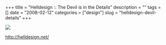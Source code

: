 +++
title = "Helldesign :: The Devil is in the Details"
description = ""
tags = []
date = "2008-02-12"
categories = ["design"]
slug = "helldesign-devil-details"
+++


 

  <div id="screens-thumbs" class="clearfix">
    <div class="txt-center" id="design-submission"><a href="http://helldesign.net/"><img id='bluga-thumbnail-1157' class='bluga-thumbnail large' src='http://media.konigi.com/bluga/
wt47f303ee4e95d_0.jpg'/></a></div>  
  </div>   
<p><a href="http://helldesign.net/">http://helldesign.net/</a></p>




